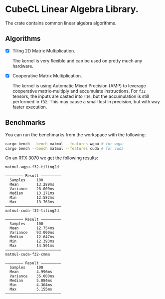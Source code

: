 # CubeCL Linear Algebra Library.


The crate contains common linear algebra algorithms.

## Algorithms

- [X] Tiling 2D Matrix Multiplication.

  The kernel is very flexible and can be used on pretty much any hardware.
- [X] Cooperative Matrix Multiplication.

  The kernel is using Automatic Mixed Precision (AMP) to leverage cooperative matrix-multiply and accumulate instructions.
  For `f32` tensors, the inputs are casted into `f16`, but the accumulation is still performed in `f32`.
  This may cause a small lost in precision, but with way faster execution.

## Benchmarks

You can run the benchmarks from the workspace with the following:

```bash
cargo bench --bench matmul --features wgpu # for wgpu
cargo bench --bench matmul --features cuda # for cuda
```

On an RTX 3070 we get the following results:

```
matmul-wgpu-f32-tiling2d

―――――――― Result ―――――――――
  Samples     100
  Mean        13.289ms
  Variance    28.000ns
  Median      13.271ms
  Min         12.582ms
  Max         13.768ms
―――――――――――――――――――――――――
matmul-cuda-f32-tiling2d

―――――――― Result ―――――――――
  Samples     100
  Mean        12.754ms
  Variance    93.000ns
  Median      12.647ms
  Min         12.393ms
  Max         14.501ms
―――――――――――――――――――――――――
matmul-cuda-f32-cmma

―――――――― Result ―――――――――
  Samples     100
  Mean        4.996ms
  Variance    35.000ns
  Median      5.084ms
  Min         4.304ms
  Max         5.155ms
―――――――――――――――――――――――――
```

